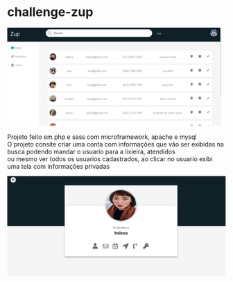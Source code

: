# challenge-zup

<img src="layout.png"/>

Projeto feito em php e sass com microframework, apache e mysql<br>
O projeto consite criar uma conta com informações que vão ser exibidas na busca podendo mandar o usuario para a lixieira, atendidos<br>
ou mesmo ver todos os usuarios cadastrados, ao clicar no usuario exibi uma tela com informações privadas

<img src="layout2.png"/>
